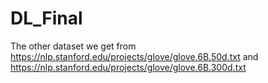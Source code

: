 # DL_Final

The other dataset we get from https://nlp.stanford.edu/projects/glove/glove.6B.50d.txt and https://nlp.stanford.edu/projects/glove/glove.6B.300d.txt
